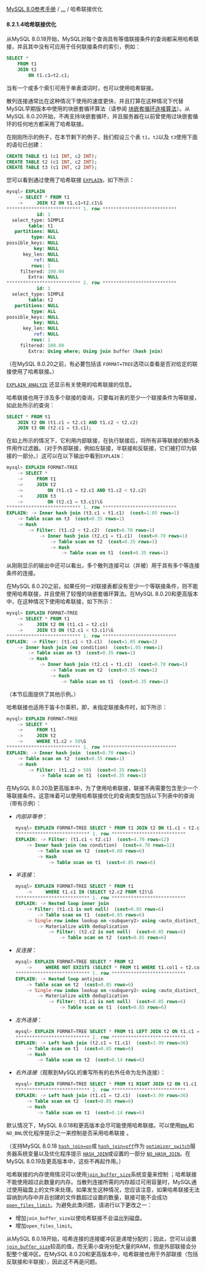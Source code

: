 [MySQL 8.0参考手册](https://dev.mysql.com/doc/refman/8.0/en/) / [...](https://dev.mysql.com/doc/refman/8.0/en/hash-joins.html) / 哈希联接优化

#### 8.2.1.4哈希联接优化

从MySQL 8.0.18开始，MySQL对每个查询具有等值联接条件的查询都采用哈希联接，并且其中没有可应用于任何联接条件的索引，例如：

```sql
SELECT *
    FROM t1
    JOIN t2
        ON t1.c1=t2.c1;
```

当有一个或多个索引可用于单表谓词时，也可以使用哈希联接。

散列连接通常比在这种情况下使用的速度更快，并且打算在这种情况下代替MySQL早期版本中使用的块嵌套循环算法（请参阅 [块嵌套循环连接算法](https://dev.mysql.com/doc/refman/8.0/en/nested-loop-joins.html#block-nested-loop-join-algorithm)）。从MySQL 8.0.20开始，不再支持块嵌套循环，并且服务器在以前曾使用过块嵌套循环的任何地方都采用了哈希联接。

在刚刚所示的例子，在本节剩下的例子，我们假设三个表 `t1`，`t2`以及 `t3`使用下面的语句已创建：

```sql
CREATE TABLE t1 (c1 INT, c2 INT);
CREATE TABLE t2 (c1 INT, c2 INT);
CREATE TABLE t3 (c1 INT, c2 INT);
```

您可以看到通过使用了哈希联接 [`EXPLAIN`](https://dev.mysql.com/doc/refman/8.0/en/explain.html)，如下所示：

```sql
mysql> EXPLAIN
    -> SELECT * FROM t1
    ->     JOIN t2 ON t1.c1=t2.c1\G
*************************** 1. row ***************************
           id: 1
  select_type: SIMPLE
        table: t1
   partitions: NULL
         type: ALL
possible_keys: NULL
          key: NULL
      key_len: NULL
          ref: NULL
         rows: 1
     filtered: 100.00
        Extra: NULL
*************************** 2. row ***************************
           id: 1
  select_type: SIMPLE
        table: t2
   partitions: NULL
         type: ALL
possible_keys: NULL
          key: NULL
      key_len: NULL
          ref: NULL
         rows: 1
     filtered: 100.00
        Extra: Using where; Using join buffer (hash join)
```

（在MySQL 8.0.20之前，有必要包括该 `FORMAT=TREE`选项以查看是否对给定的联接使用了哈希联接。）

[`EXPLAIN ANALYZE`](https://dev.mysql.com/doc/refman/8.0/en/explain.html#explain-analyze) 还显示有关使用的哈希联接的信息。

哈希联接也用于涉及多个联接的查询，只要每对表的至少一个联接条件为等联接，如此处所示的查询：

```sql
SELECT * FROM t1
    JOIN t2 ON (t1.c1 = t2.c1 AND t1.c2 < t2.c2)
    JOIN t3 ON (t2.c1 = t3.c1);
```

在如上所示的情况下，它利用内部联接，在执行联接后，将所有非等联接的额外条件用作过滤器。（对于外部联接，例如左联接，半联接和反联接，它们被打印为联接的一部分。）这可以在以下输出中看到`EXPLAIN`：

```sql
mysql> EXPLAIN FORMAT=TREE
    -> SELECT *
    ->     FROM t1
    ->     JOIN t2
    ->         ON (t1.c1 = t2.c1 AND t1.c2 < t2.c2)
    ->     JOIN t3
    ->         ON (t2.c1 = t3.c1)\G
*************************** 1. row ***************************
EXPLAIN: -> Inner hash join (t3.c1 = t1.c1)  (cost=1.05 rows=1)
    -> Table scan on t3  (cost=0.35 rows=1)
    -> Hash
        -> Filter: (t1.c2 < t2.c2)  (cost=0.70 rows=1)
            -> Inner hash join (t2.c1 = t1.c1)  (cost=0.70 rows=1)
                -> Table scan on t2  (cost=0.35 rows=1)
                -> Hash
                    -> Table scan on t1  (cost=0.35 rows=1)
```

从刚刚显示的输出中还可以看出，多个散列连接可以（并被）用于具有多个等连接条件的连接。

在MySQL 8.0.20之前，如果任何一对联接表都没有至少一个等联接条件，则不能使用哈希联接，并且使用了较慢的块嵌套循环算法。在MySQL 8.0.20和更高版本中，在这种情况下使用哈希联接，如下所示：

```sql
mysql> EXPLAIN FORMAT=TREE
    -> SELECT * FROM t1
    ->     JOIN t2 ON (t1.c1 = t2.c1)
    ->     JOIN t3 ON (t2.c1 < t3.c1)\G
*************************** 1. row ***************************
EXPLAIN: -> Filter: (t1.c1 < t3.c1)  (cost=1.05 rows=1)
    -> Inner hash join (no condition)  (cost=1.05 rows=1)
        -> Table scan on t3  (cost=0.35 rows=1)
        -> Hash
            -> Inner hash join (t2.c1 = t1.c1)  (cost=0.70 rows=1)
                -> Table scan on t2  (cost=0.35 rows=1)
                -> Hash
                    -> Table scan on t1  (cost=0.35 rows=1)
```

（本节后面提供了其他示例。）

哈希联接也适用于笛卡尔乘积，即，未指定联接条件时，如下所示：

```sql
mysql> EXPLAIN FORMAT=TREE
    -> SELECT *
    ->     FROM t1
    ->     JOIN t2
    ->     WHERE t1.c2 > 50\G
*************************** 1. row ***************************
EXPLAIN: -> Inner hash join  (cost=0.70 rows=1)
    -> Table scan on t2  (cost=0.35 rows=1)
    -> Hash
        -> Filter: (t1.c2 > 50)  (cost=0.35 rows=1)
            -> Table scan on t1  (cost=0.35 rows=1)
```

在MySQL 8.0.20及更高版本中，为了使用哈希联接，联接不再需要包含至少一个等联接条件。这意味着可以使用哈希联接优化的查询类型包括以下列表中的查询（带有示例）：

- *内部非等参*：

  ```sql
  mysql> EXPLAIN FORMAT=TREE SELECT * FROM t1 JOIN t2 ON t1.c1 < t2.c1\G
  *************************** 1. row ***************************
  EXPLAIN: -> Filter: (t1.c1 < t2.c1)  (cost=4.70 rows=12)
      -> Inner hash join (no condition)  (cost=4.70 rows=12)
          -> Table scan on t2  (cost=0.08 rows=6)
          -> Hash
              -> Table scan on t1  (cost=0.85 rows=6)
  ```

- *半连接*：

  ```sql
  mysql> EXPLAIN FORMAT=TREE SELECT * FROM t1 
      ->     WHERE t1.c1 IN (SELECT t2.c2 FROM t2)\G
  *************************** 1. row ***************************
  EXPLAIN: -> Nested loop inner join
      -> Filter: (t1.c1 is not null)  (cost=0.85 rows=6)
          -> Table scan on t1  (cost=0.85 rows=6)
      -> Single-row index lookup on <subquery2> using <auto_distinct_key> (c2=t1.c1)
          -> Materialize with deduplication
              -> Filter: (t2.c2 is not null)  (cost=0.85 rows=6)
                  -> Table scan on t2  (cost=0.85 rows=6)
  ```

- *反连接*：

  ```sql
  mysql> EXPLAIN FORMAT=TREE SELECT * FROM t2 
      ->     WHERE NOT EXISTS (SELECT * FROM t1 WHERE t1.col1 = t2.col1)\G
  *************************** 1. row ***************************
  EXPLAIN: -> Nested loop antijoin
      -> Table scan on t2  (cost=0.85 rows=6)
      -> Single-row index lookup on <subquery2> using <auto_distinct_key> (c1=t2.c1)
          -> Materialize with deduplication
              -> Filter: (t1.c1 is not null)  (cost=0.85 rows=6)
                  -> Table scan on t1  (cost=0.85 rows=6)
  ```

- *左外连接*：

  ```sql
  mysql> EXPLAIN FORMAT=TREE SELECT * FROM t1 LEFT JOIN t2 ON t1.c1 = t2.c1\G
  *************************** 1. row ***************************
  EXPLAIN: -> Left hash join (t2.c1 = t1.c1)  (cost=3.99 rows=36)
      -> Table scan on t1  (cost=0.85 rows=6)
      -> Hash
          -> Table scan on t2  (cost=0.14 rows=6)
  ```

- *右外连接*（观察到MySQL的重写所有的右外任命为左外连接）：

  ```sql
  mysql> EXPLAIN FORMAT=TREE SELECT * FROM t1 RIGHT JOIN t2 ON t1.c1 = t2.c1\G
  *************************** 1. row ***************************
  EXPLAIN: -> Left hash join (t1.c1 = t2.c1)  (cost=3.99 rows=36)
      -> Table scan on t2  (cost=0.85 rows=6)
      -> Hash
          -> Table scan on t1  (cost=0.14 rows=6)
  ```

默认情况下，MySQL 8.0.18和更高版本会尽可能使用哈希联接。可以使用[`BNL`](https://dev.mysql.com/doc/refman/8.0/en/optimizer-hints.html#optimizer-hints-table-level)和 `NO_BNL`优化程序提示之一来控制是否采用哈希联接 。

（支持MySQL 8.0.18 [`hash_join=on`](https://dev.mysql.com/doc/refman/8.0/en/switchable-optimizations.html#optflag_hash-join)或 [`hash_join=off`](https://dev.mysql.com/doc/refman/8.0/en/switchable-optimizations.html#optflag_hash-join)作为 [`optimizer_switch`](https://dev.mysql.com/doc/refman/8.0/en/server-system-variables.html#sysvar_optimizer_switch)服务器系统变量以及优化程序提示 [`HASH_JOIN`](https://dev.mysql.com/doc/refman/8.0/en/optimizer-hints.html#optimizer-hints-table-level)或设置的一部分 [`NO_HASH_JOIN`](https://dev.mysql.com/doc/refman/8.0/en/optimizer-hints.html#optimizer-hints-table-level)。在MySQL 8.0.19及更高版本中，这些不再起作用。）

哈希联接的内存使用情况可以使用[`join_buffer_size`](https://dev.mysql.com/doc/refman/8.0/en/server-system-variables.html#sysvar_join_buffer_size)系统变量来控制 ；哈希联接不能使用超过此数量的内存。当散列连接所需的内存超过可用容量时，MySQL通过使用磁盘上的文件来处理。如果发生这种情况，您应该注意，如果哈希联接无法容纳到内存中并且创建的文件数超过设置的数量，联接可能不会成功 [`open_files_limit`](https://dev.mysql.com/doc/refman/8.0/en/server-system-variables.html#sysvar_open_files_limit)。为避免此类问题，请进行以下更改之一：

- 增加`join_buffer_size`以使哈希联接不会溢出到磁盘。
- 增加`open_files_limit`。

从MySQL 8.0.18开始，哈希连接的连接缓冲区是递增分配的；因此，您可以设置 [`join_buffer_size`](https://dev.mysql.com/doc/refman/8.0/en/server-system-variables.html#sysvar_join_buffer_size)较高的值，而无需小查询分配大量的RAM，但是外部联接会分配整个缓冲区。在MySQL 8.0.20和更高版本中，哈希联接也用于外部联接（包括反联接和半联接），因此这不再是问题。